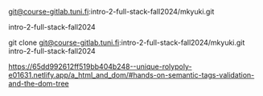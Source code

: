 git@course-gitlab.tuni.fi:intro-2-full-stack-fall2024/mkyuki.git

intro-2-full-stack-fall2024

git clone git@course-gitlab.tuni.fi:intro-2-full-stack-fall2024/mkyuki.git intro-2-full-stack-fall2024




https://65dd992612ff519bb404b248--unique-rolypoly-e01631.netlify.app/a_html_and_dom/#hands-on-semantic-tags-validation-and-the-dom-tree
